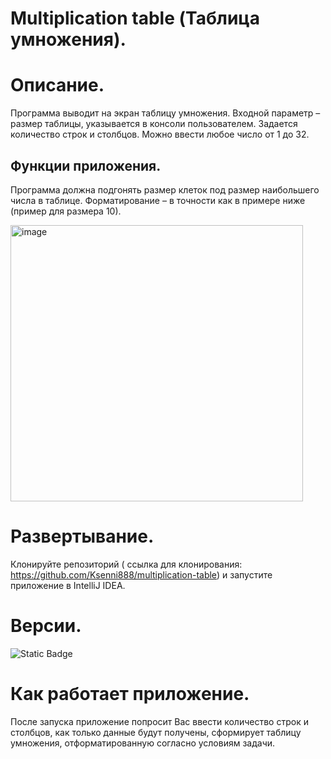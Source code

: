 # Multiplication table (Таблица умножения).

# Описание.

Программа выводит на экран таблицу умножения.
Входной параметр – размер таблицы, указывается в консоли пользователем.
Задается количество строк и столбцов. Можно ввести любое число от 1 до 32.

## Функции приложения.
Программа должна подгонять размер клеток под размер наибольшего числа в таблице.
Форматирование – в точности как в примере ниже (пример для размера 10).

<img width="468" height="442" alt="image" src="https://github.com/user-attachments/assets/7be13fe7-8a9b-4960-bbbb-ea2b3f53c090" />

# Развертывание.
Клонируйте репозиторий ( ссылка для клонирования: https://github.com/Ksenni888/multiplication-table) и запустите приложение в IntelliJ IDEA. 

# Версии.
![Static Badge](https://img.shields.io/badge/11.0.18%20-%20green?label=java%20version)

# Как работает приложение.
После запуска приложение попросит Вас ввести количество строк и столбцов, как только данные будут получены, сформирует таблицу умножения, отформатированную согласно условиям задачи.
